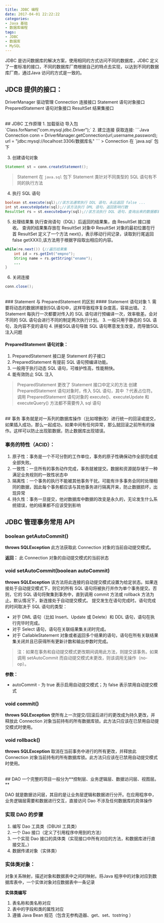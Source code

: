 ```yaml
---
title: JDBC 编程
date: 2017-04-01 22:22:22
categories: 
- Java 基础
- 数据库编程
tags: 
- JDBC
- 数据库
- MySQL
---
```


JDBC 是访问数据库的解决方案，使用相同的方式访问不同的数据库，JDBC 定义了一套标准的接口，不同的数据库厂商根据自己的特点去实现，以达到不同的数据库厂商，通过Java 访问的方式是一致的。

<!--more-->

## JDCB 提供的接口：

DriverManager		驱动管理
Connection			连接接口
Statement			语句对象接口
PreparedStatement	语句对象接口
ResultSet			结果集接口

<br/>
## JDBC 工作原理
1. 加载驱动
导入包 `Class.forName("com.mysql.jdbc.Driver");`
2. 建立连接
获取连接:
```Java
Connection conn = DriverManager.getConnection(url,username,password);
url = "jdbc:mysql://localhost:3306/数据库名"
```
> Connection 在 `java.sql` 包下

3. 创建语句对象
```Java
Statement st = conn.createStatement();
```
>Statement 在 `java.sql` 包下
>Statement 类针对不同类型的 SQL 语句有不同的执行方法

4. 执行 SQL 语句
```Java
boolean st.execute(sql);//该方法通常执行 DDL 语句，永远返回 false ...
int st.executeUpdate(sql);//该方法执行 DML 语句，返回影响行数
ResultSet rs = st.executeQuery(sql);//该方法执行 DQL 语句，查询出来的数据都封装在 ResultSet 中
```
5. 处理结果集
执行查询语句（DQL）后返回的结果集，由 ResultSet 接口接收。
查询的结果集存放在 ResultSet 对象中
ResultSet 对象的最初位置在行首
ResultSet 定义了一个方法 next()，表示移动行间记录，读取到行尾返回 false
getXXX(),该方法用于根据字段取出相应的内容。
```Java
while(re.next()) {//遍历结果集
	int id = rs.getInt("empno");
	String name = rs.getString("ename");
	...
}
```
6. 关闭连接
```Java
conn.close();
```

<br/>
### Statement 与 PreparedStatement 的区别
#### Statement 语句对象
1. 需要将动态的数据拼接到SQL语句中，这样导致程序复杂度高，容易出错。
2. Statement 每执行一次都要对传入的 SQL 语句进行预编译一次，效率极差。会对不同的 SQL 语句会进行不同的制定两次执行计划。
3. 一般只用于静态的 SQL 语句，及内容不变的语句
4. 拼接SQL语句导致 SQL 语句寒意发生改变，而导致SQL注入问题

#### PreparedStatement 语句对象：
1. PreparedStatement 接口是 Statement 的子接口
2. PreparedStatement 有提前 SQL 语句预编译功能。
3. 一般用于执行动态 SQL 语句，可维护性高，性能稍快。
4. 能有效防止 SQL 注入

>PreparedStatement 更改了 Statement 接口中定义的方法
>创建 PreparedStatement 语句对象时，传入 SQL 语句，其中 ？代表占位符。
>调用 PreparedStatement 语句对象的 execute()、executeUpdate 和 executeQuery() 方法都不需要传入 sql 语句

<br/>
## 事务
事务就是对一系列的数据库操作（比如增删改）进行统一的回滚或提交，如果插入成功，那么一起成功，如果中间有任何异常，那么就回滚之前所有的操作。这样可以防止出现脏数据，防止数据库出现错误。

### 事务的特性（ACID）：
1. 原子性：事务是一个不可分割的工作单位，事务的原子性确保动作全部完成或全部失败。
2. 一致性：一旦所有的事务动作完成，事务就被提交。数据和资源就存储于一种满足业务规则的一致性状态中
3. 隔离性：一个事务的执行不能被其他事务干扰。可能有许多事务会同时处理相同的数据，因此每个事务都应该与其他事务进行隔离开来，防止数据损坏，出现异常
4. 持久性：事务一旦提交，他对数据库中数据的改变是永久的，无论发生什么系统错误，他的结果都不应该受到影响

## JDBC 管理事务常用 API
### boolean getAutoCommit()
**throws SQLException**
此方法获取此 Connection 对象的当前自动提交模式。 

**返回：**
此 Connection 对象的自动提交模式的当前状态 


### void setAutoCommit(boolean autoCommit)
**throws SQLException**
该方法将此连接的自动提交模式设置为给定状态。如果连接处于自动提交模式下，则它的所有 SQL 语句将被执行并作为单个事务提交。否则，它的 SQL 语句将聚集到事务中，直到调用 commit 方法或 rollback 方法为止。默认情况下，新连接处于自动提交模式。 
提交发生在语句完成时。语句完成的时间取决于 SQL 语句的类型：
- 对于 DML 语句（比如 Insert、Update 或 Delete）和 DDL 语句，语句在执行完毕时完成。 
- 对于 Select 语句，语句在关联结果集关闭时完成。 
- 对于 CallableStatement 对象或者返回多个结果的语句，语句在所有关联结果集关闭并且已获得所有更新计数和输出参数时完成。 
>注：如果在事务和自动提交模式更改期间调用此方法，则提交该事务。如果调用 setAutoCommit 而自动提交模式未更改，则该调用无操作（no-op）。 

**参数：**
- autoCommit - 为 true 表示启用自动提交模式；为 false 表示禁用自动提交模式 


### void commit()
**throws SQLException**
使所有上一次提交/回滚后进行的更改成为持久更改，并释放此 Connection 对象当前持有的所有数据库锁。此方法只应该在已禁用自动提交模式时使用。 

### void rollback()
**throws SQLException**
取消在当前事务中进行的所有更改，并释放此 Connection 对象当前持有的所有数据库锁。此方法只应该在已禁用自动提交模式时使用。 

<br/>
## DAO
一个完整的项目一般分为**控制层、业务逻辑层、数据访问层、视图层。**

DAO 就是数据访问层，其目的是让业务层逻辑和数据进行分开。在应用程序中，业务逻辑层需要和数据进行交互，直接访问 Dao 不涉及任何数据库的具体操作

### 实现 DAO 的步骤
1. 编写 Dao 工具类（DBUtil 工具类）
2. 一个 Dao 接口（定义了引用程序中用到的方法）
3. 一个实现 Dao 接口的具体类（实现接口中所有对应的方法，和数据库进行直接交互。）
4. 数据传递对象（实体类）


### 实体类对象：
对象关系映射，描述对象和数据表中之间的映射。将Java 程序中的对象对应到数据库表中，一个实体对象对应数据表中一条记录

**实体类编写**
1. 表名称和类名称对应
2. 表中的字段和类的属性对应
3. 遵循 Java Bean 规范（包含无参构造器、get、set、tostring ）
